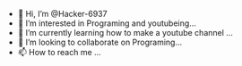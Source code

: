 - 👋 Hi, I’m @Hacker-6937
- 👀 I’m interested in Programing and youtubeing...
- 🌱 I’m currently learning how to make a youtube channel ...
- 💞️ I’m looking to collaborate on Programing...
- 📫 How to reach me ...

<!---
Hacker-6937/Hacker-6937 is a ✨ special ✨ repository because its `README.md` (this file) appears on your GitHub profile.
You can click the Preview link to take a look at your changes.
--->
